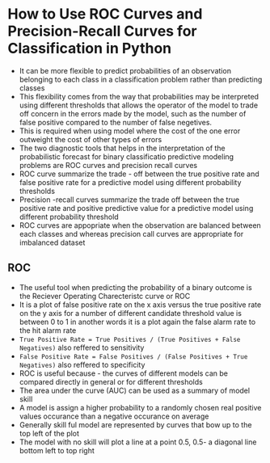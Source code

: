 # How to Use ROC Curves and Precision-Recall Curves for Classification in Python
- It can be more flexible to predict probabilities of an observation belonging to each class in a classification problem rather than predicting classes
- This flexibility comes from the way that probabilities may be interpreted using different thresholds that allows the operator of the model to trade off concern in the errors made by the model, such as the number of false positive compared to the number of false negetives.
- This is required when using model where the cost of the one error outweight the cost of other types of errors
- The two diagnostic tools that helps in the interpretation of the probabilistic forecast for binary classificatio predictive modeling problems are ROC curves and precision recall curves
- ROC curve summarize the trade - off between the true positive rate and false positive rate for a predictive model using different probability thresholds
- Precision -recall curves summarize the trade off between the true positive rate and positive predictive value for a predictive model using different probability threshold
- ROC curves are appopriate when the observation are balanced between each classes and whereas precision call curves are appropriate for imbalanced dataset

## ROC
- The useful tool when predicting the probability of a binary outcome is the Reciever Operating Charecteristc curve or ROC
- It is a plot of false positive rate on the x axis versus the true positive rate on the y axis for a number of different candidate threshold value is between 0 to 1 in another words it is a plot again the false alarm rate to the hit alarm rate
- `True Positive Rate = True Positives / (True Positives + False Negatives)` also reffered to sensitivity
- `False Positive Rate = False Positives / (False Positives + True Negatives)` also reffered to specificity
- ROC is useful because - the curves of different models can be compared directly in general or for different thresholds
- The area under the curve (AUC) can be used as a summary of model skill
- A model is assign a higher probability to a randomly chosen  real positive values occurance than a negative occurance on average
- Generally skill ful model are represented by curves that bow up to the top left of the plot
- The model with no skill will plot a line at a point 0.5, 0.5- a diagonal line bottom left to top right
